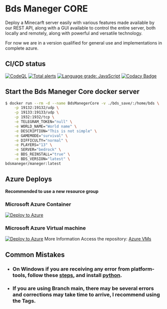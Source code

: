 # Bds Maneger CORE

Deploy a Minecarft server easily with various features made available by our REST API, along with a GUI available to control the entire server, both locally and remotely, along with powerful and versatile technology.

For now we are in a version qualified for general use and implementations in complete azure.

## CI/CD status

[![CodeQL](https://github.com/Bds-Maneger/bds_maneger_api/workflows/CodeQL/badge.svg)](https://github.com/The-Bds-Maneger/core/actions/workflows/codeql-analysis.yml) [![Total alerts](https://img.shields.io/lgtm/alerts/g/Bds-Maneger/bds_maneger_api.svg?logo=lgtm&logoWidth=18)](https://lgtm.com/projects/g/Bds-Maneger/bds_maneger_api/alerts/) [![Language grade: JavaScript](https://img.shields.io/lgtm/grade/javascript/g/Bds-Maneger/bds_maneger_api.svg?logo=lgtm&logoWidth=18)](https://lgtm.com/projects/g/Bds-Maneger/bds_maneger_api/context:javascript) [![Codacy Badge](https://app.codacy.com/project/badge/Grade/4d19af8fe5b146608a8f4a5e2092f66d)](https://www.codacy.com/gh/Bds-Maneger/bds_maneger_api/dashboard?utm_source=github.com&amp;utm_medium=referral&amp;utm_content=Bds-Maneger/bds_maneger_api&amp;utm_campaign=Badge_Grade)

## Start the Bds Maneger Core docker server

```bash
$ docker run --rm -d --name BdsManegerCore -v ./bds_save/:/home/bds \
    -p 19132:19132/udp \
    -p 19133:19133/udp \
    -p 1932:1932/tcp \
    -e TELEGRAM_TOKEN="null" \
    -e WORLD_NAME="World name" \
    -e DESCRIPTION="This is not simple" \
    -e GAMEMODE="survival" \
    -e DIFFICULTY="normal" \
    -e PLAYERS="13" \
    -e SERVER="bedrock" \
    -e BDS_REINSTALL="true" \
    -e BDS_VERSION="latest" \
bdsmaneger/maneger:latest
```

## Azure Deploys

**Recommended to use a new resource group**

### Microsoft Azure Container

[![Deploy to Azure](https://aka.ms/deploytoazurebutton)](https://portal.azure.com/#create/Microsoft.Template/uri/https%3A%2F%2Fraw.githubusercontent.com%2FBds-Maneger%2FThe-Bds-Maneger-Docker%2Fmain%2Fazure%2FBdsMangerCore_docker.json)

### Microsoft Azure Virtual machine

[![Deploy to Azure](https://aka.ms/deploytoazurebutton)](https://portal.azure.com/#create/Microsoft.Template/uri/https%3A%2F%2Fraw.githubusercontent.com%2FThe-Bds-Maneger%2FAzure_VMs%2Fmain%2Fdeploy.json) More Information Access the repository: [Azure VMs](https://github.com/The-Bds-Maneger/Azure_VMs)

## Common Mistakes

* ### On Windows if you are receiving any error from platform-tools, follow these [steps](https://github.com/nodejs/node-gyp#on-windows), and install [python](https://www.python.org/downloads/).

* ### If you are using Branch main, there may be several errors and corrections may take time to arrive, I recommend using the Tags.

